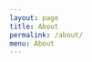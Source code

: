 ```yaml
---
layout: page
title: About
permalink: /about/
menu: About
---
```


<!--   <p>Este es el blog resultante de la realización de una de las actividades práctica de la asignatura “Desarrollo de Aplicaciones en Red” del Grado en Ingeniería Informática de UNIR<sup>©</sup>.</p>

  <h3>Objetivo</h3>
  <p>El objetivo principal de la actividad es poner en práctica los conceptos básicos relacionados con la programación (HTML+CSS). De esta forma, el alumno será capaz de crear el mismo un sitio web sencillo, en caso un blog, donde los conocimientos aplicados podrán ser extrapolados a cualquier sitio web que se quiera crear desde cero.</p>

  <h3>Enunciado</h3>
  <p>El blog deberá contener un mínimo de 3 entradas sencillas (texto + imágenes). Para poder realizar la actividad, se recomienda utilizar una plataforma de generación de sitios estáticos (como Gatsby, Jekyll u otro).</p>

You can find the source code for Minima at GitHub:
[jekyll][jekyll-organization] /
[minima](https://github.com/jekyll/minima)

You can find the source code for Jekyll at GitHub:
[jekyll][jekyll-organization] /
[jekyll](https://github.com/jekyll/jekyll)


[jekyll-organization]: https://github.com/jekyll -->
